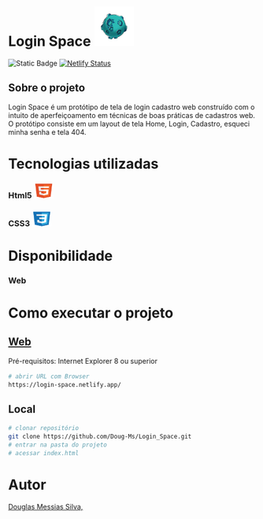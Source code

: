 # Login Space <img height="80em" src='https://github.com/Doug-Ms/Login_Space/blob/master/imagens/asteroid.png' >
![Static Badge](https://img.shields.io/badge/Doug-Ms?logo=github&logoColor=%23000000&labelColor=%23264de4&link=github.com%2FDoug-Ms)
[![Netlify Status](https://api.netlify.com/api/v1/badges/e8ed63a1-0d93-4082-98bb-7c63af2b366a/deploy-status)](https://app.netlify.com/sites/login-space/deploys)

## Sobre o projeto

Login Space é um protótipo de tela de login cadastro web construído com o intuito de aperfeiçoamento em técnicas de boas práticas de cadastros web. 
O protótipo consiste em um layout de tela Home, Login, Cadastro, esqueci minha senha e tela 404.

# Tecnologias utilizadas
### Html5 <img alt="HTML image" height="30" width="40" src="https://raw.githubusercontent.com/devicons/devicon/master/icons/html5/html5-original.svg">
### CSS3  <img alt="HTML image" height="30" width="40" src="https://raw.githubusercontent.com/devicons/devicon/master/icons/css3/css3-original.svg">
# Disponibilidade
### Web
# Como executar o projeto
## <a href='https://login-space.netlify.app/'>Web</a>
Pré-requisitos: Internet Explorer 8 ou superior
```bash
# abrir URL com Browser
https://login-space.netlify.app/
```
## Local
```bash
# clonar repositório
git clone https://github.com/Doug-Ms/Login_Space.git
# entrar na pasta do projeto
# acessar index.html
```

# Autor
<a href='https://www.linkedin.com/in/doug-ms/'>
Douglas Messias Silva,
</a>
